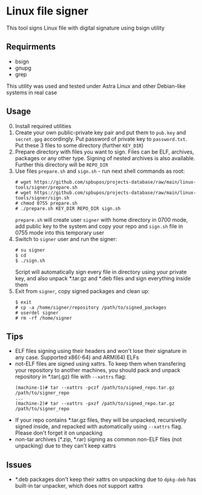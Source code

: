 # Linux file signer
This tool signs Linux file with digital signature using bsign utility

## Requirments
+ bsign
+ gnupg
+ grep

This utility was used and tested under Astra Linux and other Debian-like systems in real case

## Usage
0. Install required utilities
1. Create your own public-private key pair and put them to `pub.key` and `secret.gpg` accordingly. Put password of private key to `password.txt`. Put these 3 files to some directory (further `KEY_DIR`)
2. Prepare directory with files you want to sign. Files can be ELF, archives, packages or any other type. Signing of nested archives is also available. Further this directory will be `REPO_DIR`
3. Use files `prepare.sh` and `sign.sh` - run next shell commands as root:
   ```
   # wget https://github.com/spbupos/projects-database/raw/main/linux-tools/signer/prepare.sh
   # wget https://github.com/spbupos/projects-database/raw/main/linux-tools/signer/sign.sh
   # chmod 0755 prepare.sh
   # ./prepare.sh KEY_DIR REPO_DIR sign.sh
   ```
   `prepare.sh` will create user `signer` with home directory in 0700 mode, add public key to the system and copy your repo and `sign.sh` file in 0755 mode into this temporary user
4. Switch to `signer` user and run the signer:
   ```
   # su signer
   $ cd
   $ ./sign.sh
   ```
   Script will automatically sign every file in directory using your private key, and also unpack *.tar.gz and *.deb files and sign everything inside them
5. Exit from `signer`, copy signed packages and clean up:
   ```
   $ exit
   # cp -a /home/signer/repository /path/to/signed_packages
   # userdel signer
   # rm -rf /home/signer
   ```

## Tips
+ ELF files signing using their headers and won't lose their signature in any case. Supported x86(-64) and ARM(64) ELFs
+ not-ELF files are signed using xattrs. To keep them when transfering your repository to another machines, you should pack and unpack repository in *.tar(.gz) file with `--xattrs` flag:
  ```
  (machine-1)# tar --xattrs -pczf /path/to/signed_repo.tar.gz /path/to/signer_repo
  ...
  (machine-2)# tar --xattrs -pxzf /path/to/signed_repo.tar.gz /path/to/signer_repo
  ```
+ If your repo contains *.tar.gz files, they will be unpacked, recursivelly signed inside, and repacked with automatically using `--xattrs` flag. Please don't forget it on unpacking
+ non-tar archives (*.zip, *.rar) signing as common non-ELF files (not unpacking) due to they can't keep xattrs

## Issues
+ *.deb packages don't keep their xattrs on unpacking due to `dpkg-deb` has built-in tar unpacker, which does not support xattrs
